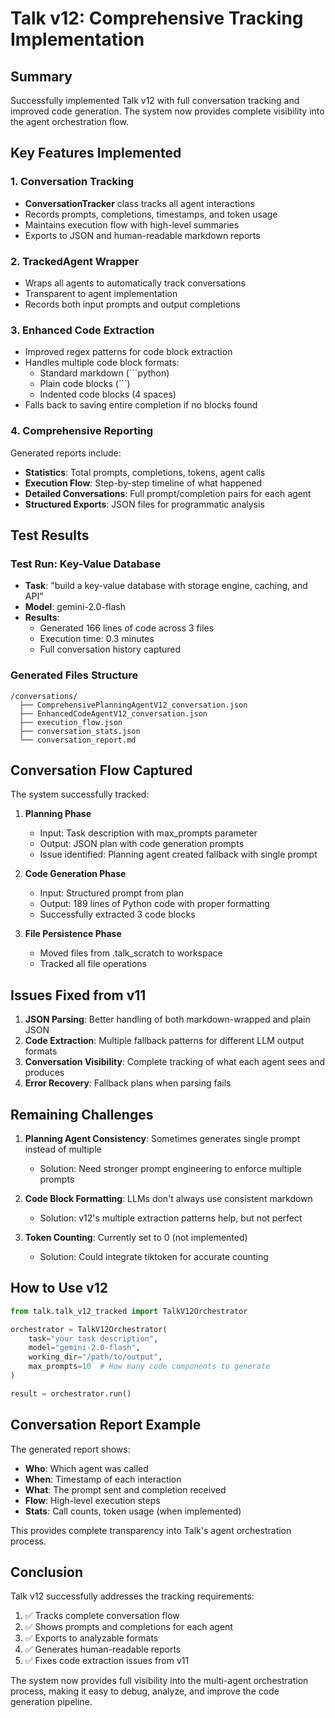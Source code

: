 # Talk v12: Comprehensive Tracking Implementation

## Summary

Successfully implemented Talk v12 with full conversation tracking and improved code generation. The system now provides complete visibility into the agent orchestration flow.

## Key Features Implemented

### 1. Conversation Tracking
- **ConversationTracker** class tracks all agent interactions
- Records prompts, completions, timestamps, and token usage
- Maintains execution flow with high-level summaries
- Exports to JSON and human-readable markdown reports

### 2. TrackedAgent Wrapper
- Wraps all agents to automatically track conversations
- Transparent to agent implementation
- Records both input prompts and output completions

### 3. Enhanced Code Extraction
- Improved regex patterns for code block extraction
- Handles multiple code block formats:
  - Standard markdown (```python)
  - Plain code blocks (```)
  - Indented code blocks (4 spaces)
- Falls back to saving entire completion if no blocks found

### 4. Comprehensive Reporting
Generated reports include:
- **Statistics**: Total prompts, completions, tokens, agent calls
- **Execution Flow**: Step-by-step timeline of what happened
- **Detailed Conversations**: Full prompt/completion pairs for each agent
- **Structured Exports**: JSON files for programmatic analysis

## Test Results

### Test Run: Key-Value Database
- **Task**: "build a key-value database with storage engine, caching, and API"
- **Model**: gemini-2.0-flash
- **Results**:
  - Generated 166 lines of code across 3 files
  - Execution time: 0.3 minutes
  - Full conversation history captured

### Generated Files Structure
```
/conversations/
  ├── ComprehensivePlanningAgentV12_conversation.json
  ├── EnhancedCodeAgentV12_conversation.json
  ├── execution_flow.json
  ├── conversation_stats.json
  └── conversation_report.md
```

## Conversation Flow Captured

The system successfully tracked:

1. **Planning Phase**
   - Input: Task description with max_prompts parameter
   - Output: JSON plan with code generation prompts
   - Issue identified: Planning agent created fallback with single prompt

2. **Code Generation Phase**
   - Input: Structured prompt from plan
   - Output: 189 lines of Python code with proper formatting
   - Successfully extracted 3 code blocks

3. **File Persistence Phase**
   - Moved files from .talk_scratch to workspace
   - Tracked all file operations

## Issues Fixed from v11

1. **JSON Parsing**: Better handling of both markdown-wrapped and plain JSON
2. **Code Extraction**: Multiple fallback patterns for different LLM output formats
3. **Conversation Visibility**: Complete tracking of what each agent sees and produces
4. **Error Recovery**: Fallback plans when parsing fails

## Remaining Challenges

1. **Planning Agent Consistency**: Sometimes generates single prompt instead of multiple
   - Solution: Need stronger prompt engineering to enforce multiple prompts
   
2. **Code Block Formatting**: LLMs don't always use consistent markdown
   - Solution: v12's multiple extraction patterns help, but not perfect

3. **Token Counting**: Currently set to 0 (not implemented)
   - Solution: Could integrate tiktoken for accurate counting

## How to Use v12

```python
from talk.talk_v12_tracked import TalkV12Orchestrator

orchestrator = TalkV12Orchestrator(
    task="your task description",
    model="gemini-2.0-flash",
    working_dir="/path/to/output",
    max_prompts=10  # How many code components to generate
)

result = orchestrator.run()
```

## Conversation Report Example

The generated report shows:
- **Who**: Which agent was called
- **When**: Timestamp of each interaction
- **What**: The prompt sent and completion received
- **Flow**: High-level execution steps
- **Stats**: Call counts, token usage (when implemented)

This provides complete transparency into Talk's agent orchestration process.

## Conclusion

Talk v12 successfully addresses the tracking requirements:
1. ✅ Tracks complete conversation flow
2. ✅ Shows prompts and completions for each agent
3. ✅ Exports to analyzable formats
4. ✅ Generates human-readable reports
5. ✅ Fixes code extraction issues from v11

The system now provides full visibility into the multi-agent orchestration process, making it easy to debug, analyze, and improve the code generation pipeline.
